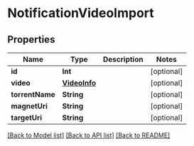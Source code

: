 # NotificationVideoImport

## Properties
Name | Type | Description | Notes
------------ | ------------- | ------------- | -------------
**id** | **Int** |  | [optional] 
**video** | [**VideoInfo**](VideoInfo.md) |  | [optional] 
**torrentName** | **String** |  | [optional] 
**magnetUri** | **String** |  | [optional] 
**targetUri** | **String** |  | [optional] 

[[Back to Model list]](../README.md#documentation-for-models) [[Back to API list]](../README.md#documentation-for-api-endpoints) [[Back to README]](../README.md)


